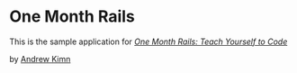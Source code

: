 # One Month Rails 

This is the sample application for
[*One Month Rails: Teach Yourself to Code*](http://onemonthrails.com)

by [Andrew Kimn](http://andrewkimn.com)